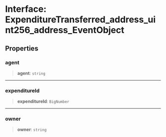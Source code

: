 # Interface: ExpenditureTransferred\_address\_uint256\_address\_EventObject

## Properties

### agent

> **agent**: `string`

***

### expenditureId

> **expenditureId**: `BigNumber`

***

### owner

> **owner**: `string`
